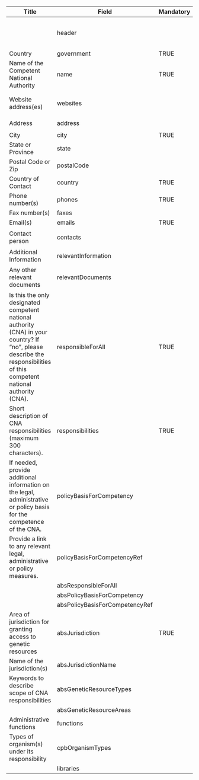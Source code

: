 <table class="schema-table" style="table-layout: fixed; width: 100%;">
  <thead>
    <tr>
      <th>Title</th>
      <th>Field</th>
      <th>Mandatory</th>
      <th>Type</th>
      <th>Example</th>
    </tr>
  </thead>
  <tbody>
    <tr>
      <td></td>
      <td>header</td>
      <td></td>
      <td>Header</td>
      <td><code>{ "identifier": "BFE622A8-17A5-6AA6-C534-5E0E5357279F", "schema": "authority", "languages": ["en"] }</code></td>
    </tr>
    <tr>
      <td>Country</td>
      <td>government</td>
      <td>TRUE</td>
      <td>Term</td>
      <td><code>{ "identifier": "af" }</code></td>
    </tr>
    <tr>
      <td>Name of the Competent National Authority</td>
      <td>name</td>
      <td>TRUE</td>
      <td>lstring</td>
      <td><code>{ "en": "your name" }</code></td>
    </tr>
    <tr>
      <td>Website address(es)</td>
      <td>websites</td>
      <td></td>
      <td>Link[]</td>
      <td><code>[ { "url": "https://www.google.com", "name": "Google", "language": "en" } ]</code></td>
    </tr>
    <tr>
      <td>Address</td>
      <td>address</td>
      <td></td>
      <td>lstring</td>
      <td><code>{ "en": "650 Franklin Blvd" }</code></td>
    </tr>
    <tr>
      <td>City</td>
      <td>city</td>
      <td>TRUE</td>
      <td>lstring</td>
      <td><code>{ "en": "Cambridge" }</code></td>
    </tr>
    <tr>
      <td>State or Province</td>
      <td>state</td>
      <td></td>
      <td>lstring</td>
      <td><code>{ "en": "Ontario" }</code></td>
    </tr>
    <tr>
      <td>Postal Code or Zip</td>
      <td>postalCode</td>
      <td></td>
      <td>lstring</td>
      <td><code>{ "en": "N3h0E2" }</code></td>
    </tr>
    <tr>
      <td>Country of Contact</td>
      <td>country</td>
      <td>TRUE</td>
      <td>Term</td>
      <td><code>{ "identifier": "ca" }</code></td>
    </tr>
    <tr>
      <td>Phone number(s)</td>
      <td>phones</td>
      <td>TRUE</td>
      <td>string[]</td>
      <td><code>[ "5487899632" ]</code></td>
    </tr>
    <tr>
      <td>Fax number(s)</td>
      <td>faxes</td>
      <td></td>
      <td>string[]</td>
      <td><code>[ "5487899632" ]</code></td>
    </tr>
    <tr>
      <td>Email(s)</td>
      <td>emails</td>
      <td>TRUE</td>
      <td>string[]</td>
      <td><code>[ "email@cbd.int" ]</code></td>
    </tr>
    <tr>
      <td>Contact person</td>
      <td>contacts</td>
      <td></td>
      <td>Reference[]</td>
      <td><code>[ { "identifier": "SIMP-A1D0D0A8-65B1-B8D5-FF9F-B7B6B95CDDEB@1" } ]</code></td>
    </tr>
    <tr>
      <td>Additional Information</td>
      <td>relevantInformation</td>
      <td></td>
      <td>lstring</td>
      <td><code>{ "en": "&lt;div&gt;&lt;!--block--&gt;asdfasdf&lt;/div&gt;" }</code></td>
    </tr>
    <tr>
      <td>Any other relevant documents</td>
      <td>relevantDocuments</td>
      <td></td>
      <td>Link[]</td>
      <td><code>[ { "url": "https://www.google.com", "name": "Google", "language": "en" } ]</code></td>
    </tr>
    <tr>
      <td>Is this the only designated competent national authority (CNA) in your country? If “no”, please describe the responsibilities of this competent national authority (CNA).</td>
      <td>responsibleForAll</td>
      <td>TRUE</td>
      <td>bool</td>
      <td><code>FALSE</code></td>
    </tr>
    <tr>
      <td>Short description of CNA responsibilities (maximum 300 characters).</td>
      <td>responsibilities</td>
      <td>TRUE</td>
      <td>lstring</td>
      <td><code>{ "en": "&lt;div&gt;&lt;!--block--&gt;asdfasdf&lt;/div&gt;" }</code></td>
    </tr>
    <tr>
      <td>If needed, provide additional information on the legal, administrative or policy basis for the competence of the CNA.</td>
      <td>policyBasisForCompetency</td>
      <td></td>
      <td>lstring</td>
      <td><code>{ "en": "&lt;div&gt;&lt;!--block--&gt;asdfasdf&lt;/div&gt;" }</code></td>
    </tr>
    <tr>
      <td>Provide a link to any relevant legal, administrative or policy measures.</td>
      <td>policyBasisForCompetencyRef</td>
      <td></td>
      <td>Reference[]</td>
      <td><code>[ { "identifier": "A3722021-0CC0-B195-75BE-954F133FF78B@1" } ]</code></td>
    </tr>
    <tr>
      <td></td>
      <td>absResponsibleForAll</td>
      <td></td>
      <td>bool</td>
      <td></td>
    </tr>
    <tr>
      <td></td>
      <td>absPolicyBasisForCompetency</td>
      <td></td>
      <td>lstring</td>
      <td></td>
    </tr>
    <tr>
      <td></td>
      <td>absPolicyBasisForCompetencyRef</td>
      <td></td>
      <td>Reference[]</td>
      <td></td>
    </tr>
    <tr>
      <td>Area of jurisdiction for granting access to genetic resources</td>
      <td>absJurisdiction</td>
      <td>TRUE</td>
      <td>Term[]</td>
      <td><code>[ { "identifier": "7437F880-7B12-4F26-AA91-CED37250DD0A" } ]</code></td>
    </tr>
    <tr>
      <td>Name of the jurisdiction(s)</td>
      <td>absJurisdictionName</td>
      <td></td>
      <td>lstring</td>
      <td></td>
    </tr>
    <tr>
      <td>Keywords to describe scope of CNA responsibilities</td>
      <td>absGeneticResourceTypes</td>
      <td></td>
      <td>Term[]</td>
      <td><code>[ { "identifier": "357DBB22-6A6C-4C49-BA1F-037320B09247" } ]</code></td>
    </tr>
    <tr>
      <td></td>
      <td>absGeneticResourceAreas</td>
      <td></td>
      <td>Term[]</td>
      <td></td>
    </tr>
    <tr>
      <td>Administrative functions</td>
      <td>functions</td>
      <td></td>
      <td>Term[]</td>
      <td></td>
    </tr>
    <tr>
      <td>Types of organism(s) under its responsibility</td>
      <td>cpbOrganismTypes</td>
      <td></td>
      <td>Term[]</td>
      <td></td>
    </tr>
    <tr>
      <td></td>
      <td>libraries</td>
      <td></td>
      <td>Term[]</td>
      <td></td>
    </tr>
  </tbody>
</table>
